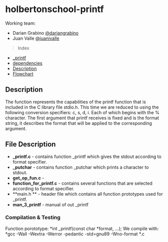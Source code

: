 # holbertonschool-printf

Working team:

* Darian Grabino
[@dariangrabino](https://github.com/DarianGrabino)
* Juan Valle
[@juanivalle](https://github.com/juanivalle)



> Index

- [_printf](#_printf)
- [dependencies](#dependencies)
- [Description](#description)
- [Flowchart](#flowchart)


## Description

The function represents the capabilities of the printf function that is included in the C library file stdio.h.
This time we are reduced to using the following conversion specifiers: c, s, d, i. Each of which begins with the % character.
The first argument that printf receives is fixed and is the format string, it describes the format that will be applied to the corresponding argument.

## File Description
- **_printf.c** - contains function _printf which gives the stdout according to format specifier.
- **_putchar** - contains function _putchar which prints a character to stdout.
- **get_op_fun.c** -
- **function_for_printf.c** - contains several functions that are selected according to format specifier.
- **main.h ** - header file which contains all function prototypes used for _printf.
- **man_3_printf** - manual of out _printf

### Compilation & Testing
Function porototype:
*int _printf(const char *format, ...);
We compile with:
*gcc -Wall -Wextra -Werror -pedantic -std=gnu89 -Wno-format *.c



